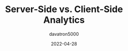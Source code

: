 ---
author: davatron5000
date: 2022-04-28
permalink: false
tags:
  - metrics
  - comparisons
target_url: https://daverupert.com/2022/04/server-side-vs-client-side-analytics/
title: Server-Side vs. Client-Side Analytics
---